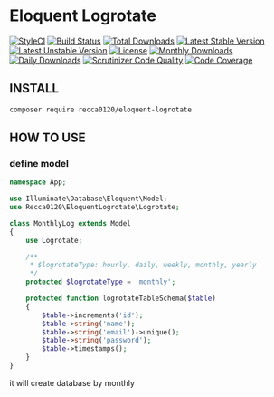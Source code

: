 # Eloquent Logrotate

[![StyleCI](https://styleci.io/repos/40661503/shield?style=flat)](https://styleci.io/repos/40661503)
[![Build Status](https://travis-ci.org/recca0120/eloquent-logrotate.svg)](https://travis-ci.org/recca0120/eloquent-logrotate)
[![Total Downloads](https://poser.pugx.org/recca0120/eloquent-logrotate/d/total.svg)](https://packagist.org/packages/recca0120/eloquent-logrotate)
[![Latest Stable Version](https://poser.pugx.org/recca0120/eloquent-logrotate/v/stable.svg)](https://packagist.org/packages/recca0120/eloquent-logrotate)
[![Latest Unstable Version](https://poser.pugx.org/recca0120/eloquent-logrotate/v/unstable.svg)](https://packagist.org/packages/recca0120/eloquent-logrotate)
[![License](https://poser.pugx.org/recca0120/eloquent-logrotate/license.svg)](https://packagist.org/packages/recca0120/eloquent-logrotate)
[![Monthly Downloads](https://poser.pugx.org/recca0120/eloquent-logrotate/d/monthly)](https://packagist.org/packages/recca0120/eloquent-logrotate)
[![Daily Downloads](https://poser.pugx.org/recca0120/eloquent-logrotate/d/daily)](https://packagist.org/packages/recca0120/eloquent-logrotate)
[![Scrutinizer Code Quality](https://scrutinizer-ci.com/g/recca0120/eloquent-logrotate/badges/quality-score.png?b=master)](https://scrutinizer-ci.com/g/recca0120/eloquent-logrotate/?branch=master)
[![Code Coverage](https://scrutinizer-ci.com/g/recca0120/eloquent-logrotate/badges/coverage.png?b=master)](https://scrutinizer-ci.com/g/recca0120/eloquent-logrotate/?branch=master)

## INSTALL

```bash
composer require recca0120/eloquent-logrotate
```

## HOW TO USE

### define model

```php
namespace App;

use Illuminate\Database\Eloquent\Model;
use Recca0120\EloquentLogrotate\Logrotate;

class MonthlyLog extends Model
{
    use Logrotate;

    /**
     * $logrotateType: hourly, daily, weekly, monthly, yearly
     */
    protected $logrotateType = 'monthly';

    protected function logrotateTableSchema($table)
    {
        $table->increments('id');
        $table->string('name');
        $table->string('email')->unique();
        $table->string('password');
        $table->timestamps();
    }
}
```

it will create database by monthly
